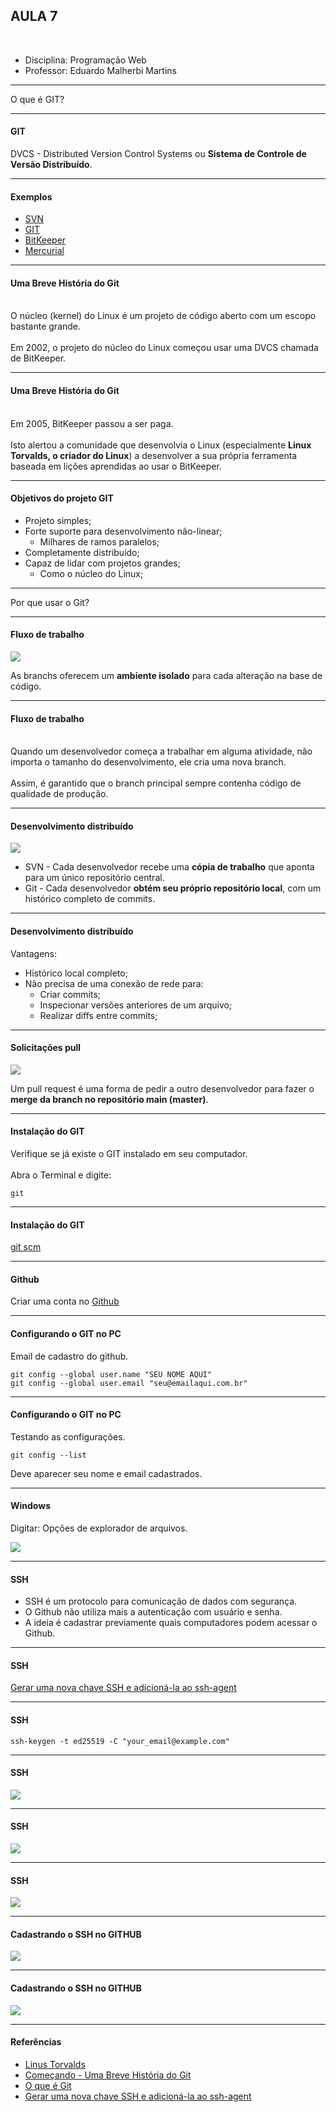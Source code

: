 ## AULA 7

<br />

- Disciplina: Programação Web
- Professor: Eduardo Malherbi Martins

---

O que é GIT?

---

#### GIT

DVCS - Distributed Version Control Systems ou <b>Sistema de Controle de Versão Distribuído</b>.

---

#### Exemplos

- [SVN](https://tortoisesvn.net/)
- [GIT](https://git-scm.com/)
- [BitKeeper](http://www.bitkeeper.org/)
- [Mercurial](https://www.mercurial-scm.org/)

---

#### Uma Breve História do Git

<br />
O núcleo (kernel) do Linux é um projeto de código aberto com um escopo bastante grande.
<br /><br />
Em 2002, o projeto do núcleo do Linux começou usar uma DVCS chamada de BitKeeper.

---

#### Uma Breve História do Git

<br />
Em 2005, BitKeeper passou a ser paga.
<br /><br />
Isto alertou a comunidade que desenvolvia o Linux (especialmente <b>Linux Torvalds, o criador do Linux</b>) a desenvolver a sua própria ferramenta baseada em lições aprendidas ao usar o BitKeeper.

---

#### Objetivos do projeto GIT

- Projeto simples;
- Forte suporte para desenvolvimento não-linear;
  - Milhares de ramos paralelos;
- Completamente distribuído;
- Capaz de lidar com projetos grandes;
  - Como o núcleo do Linux;

---

Por que usar o Git?

---

#### Fluxo de trabalho

<img src="./img/git1.png" />

As branchs oferecem um <b>ambiente isolado</b> para cada alteração na base de código.

---

#### Fluxo de trabalho

<br />
Quando um desenvolvedor começa a trabalhar em alguma atividade, não importa o tamanho do desenvolvimento, ele cria uma nova branch.
<br /><br /> 
Assim, é garantido que o branch principal sempre contenha código de qualidade de produção.

---

#### Desenvolvimento distribuído

<img src="./img/git2.png" />

- SVN - Cada desenvolvedor recebe uma <b>cópia de trabalho</b> que aponta para um único repositório central.
- Git - Cada desenvolvedor <b>obtém seu próprio repositório local</b>, com um histórico completo de commits.

---

#### Desenvolvimento distribuído

Vantagens:

- Histórico local completo;
- Não precisa de uma conexão de rede para:
  - Criar commits;
  - Inspecionar versões anteriores de um arquivo;
  - Realizar diffs entre commits;

---

#### Solicitações pull

<img src="./img/git3.png" />

Um pull request é uma forma de pedir a outro desenvolvedor para fazer o <b>merge da branch no repositório main (master)</b>.

---

#### Instalação do GIT

Verifique se já existe o GIT instalado em seu computador.<br><br>Abra o Terminal e digite:

```
git
```

---

#### Instalação do GIT

[git scm](https://git-scm.com/)

---

#### Github

Criar uma conta no [Github](https://github.com/)

---

#### Configurando o GIT no PC

Email de cadastro do github.

```
git config --global user.name "SEU NOME AQUI"
git config --global user.email "seu@emailaqui.com.br"
```

---

#### Configurando o GIT no PC

Testando as configurações.

```
git config --list
```

Deve aparecer seu nome e email cadastrados.

---

#### Windows

Digitar: Opções de explorador de arquivos.

<img src="./img/git4.png" />

---

#### SSH

- SSH é um protocolo para comunicação de dados com segurança.
- O Github não utiliza mais a autenticação com usuário e senha.
- A ideia é cadastrar previamente quais computadores podem acessar o Github.

---

#### SSH

[Gerar uma nova chave SSH e adicioná-la ao ssh-agent](https://docs.github.com/pt/authentication/connecting-to-github-with-ssh/generating-a-new-ssh-key-and-adding-it-to-the-ssh-agent#generating-a-new-ssh-key)

---

#### SSH

```
ssh-keygen -t ed25519 -C "your_email@example.com"
```

---

#### SSH

<img src="./img/git5.png" />

---

#### SSH

<img src="./img/git6.png" />

---

#### SSH

<img src="./img/git7.png" />

---

#### Cadastrando o SSH no GITHUB

<img src="./img/git8.png" />

---

#### Cadastrando o SSH no GITHUB

<img src="./img/git9.png" />

---

#### Referências

- [Linus Torvalds](https://en.wikipedia.org/wiki/Linus_Torvalds)
- [Começando - Uma Breve História do Git](https://git-scm.com/book/pt-br/v2/Come%C3%A7ando-Uma-Breve-Hist%C3%B3ria-do-Git)
- [O que é Git](https://www.atlassian.com/br/git/tutorials/what-is-git)
- [Gerar uma nova chave SSH e adicioná-la ao ssh-agent](https://docs.github.com/pt/authentication/connecting-to-github-with-ssh/generating-a-new-ssh-key-and-adding-it-to-the-ssh-agent#generating-a-new-ssh-key)

